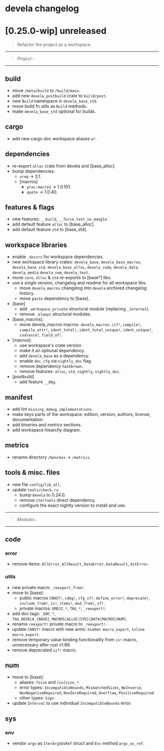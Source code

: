 # devela changelog

[0.25.0-wip] unreleased
=======================

> Refactor the project as a workspace.

-----------
> *Project* :
-----------

## build
- move `/meta/build` to `/build/main`.
- add new `devela_postbuild` crate to `build/post`.
- new `Build` namespace in `devela_base_std`.
- move build fn utils as `Build` methods.
- make `devela_base_std` optional for builds.

## cargo
- add new cargo doc workspace aliases `w*`.

## dependencies
- re-export `alloc` crate from devela and [base_alloc].
- bump dependencies:
  - `ureq` → 3.1.
  - [macros]
    - `proc-macro2` → 1.0.101.
    - `quote` → 1.0.40.

## features & flags
- new features: `__build`, `__force_test_no_mangle`.
- add default feature `alloc` to [base_alloc].
- add default feature `std` to [base_std].

## workspace libraries
- enable `_docsrs` for workspace dependencies.
- new workspace library crates: `devela_base`, `devela_base_macros`, `devela_base_std`, `devela_base_alloc`, `devela_code`, `devela_data`, `devela_media` `devela_num`, `devela_text`.
- move `core`, `alloc` & `std` re-exports to [base*] libs.
- use a single version, changelog and readme for all workspace libs.
  - move `devela_macros` changelog into `devela` archived changelog history.
  - move `paste` dependency to [base].
- [base]
  - add `_workspace_private` structural module (replacing `_internal`).
  - remove `_always` structural modules.
- [base_macros]:
  - move devela_macros macros: `devela_macros`: `cif!`, `compile!`, `compile_attr!`, `ident_total!`, `ident_total_unique!`, `ident_unique!`, `coalesce!`, `field_of!`.
- [macros]:
  - use workspace's crate version.
  - make it an optional dependency.
  - add `devela_base` as a dependency.
  - enable `doc_cfg` via `nightly_doc` flag.
  - remove dependency `hashbrown`.
  - remove features: `alloc`, `std`, `nightly`, `nightly_doc`.
- [postbuild]
  - add feature `__dbg`.

## manifest
- add lint `missing_debug_implementations`.
- make keys parts of the workspace: edition, version, authors, license, documentation.
- add *binaries* and *metrics* sections.
- add workspace hiearchy diagram.

## metrics
- rename directory `/benches` → `/metrics`.

## tools & misc. files
- new file `config/lib_all`.
- update `tools/check.rs`:
  - bump `devela` to 0.24.0.
  - remove `itertools` direct dependency.
  - configure the exact nightly version to install and use.


-----------
> *Modules* :
-----------

## code
### error
- remove items: `AllError`, `AllResult`, `DataError`, `DataResult`, `ExtError`.

### utils
- new private macro `_reexport_from!`.
- move to [base]:
  - public macros `CONST!`, `cdbg!`, `cfg_if!`, `define_error!`, `deprecate!`, `include_from!`, `is!`, `items!`, `mod_from!`, `sf!`.
  - private macros: `EMOJI_*`, `TAG_*`, `_reexport!`.
- add doc tags: `_DOC_*`, `TAG_DEVELA_[BASE[_MACROS|ALLOC|STD]|DATA|MACROS|NUM]`.
- rename `reexport!` private macro to `_reexport!`.
- update `CONST!` macro with new arms: `hidden macro_export`, `inline macro_export`.
- remove temporary value binding functionality from `is!` macro, unnecessary after rust v1.89.
- remove deprecated `iif!` macro.

## num
- move to [base]:
  - aliases: `fsize` and `[iu]size_*`.
  - error types: `IncompatibleBounds`, `MismatchedSizes`, `NoInverse`, `NonNegativeRequired`, `NonZeroRequired`, `Overflow`, `PositiveRequired`.
  - other types: `Sign`.
- update `Interval` to use individual `IncompatibleBounds` error.

## sys
### env
- vendor `argv` as `IterArgSOsRef` struct and `Env` method `args_os_ref`.

[0.25.0]: https://github.com/andamira/devela/releases/tag/v0.25.0
